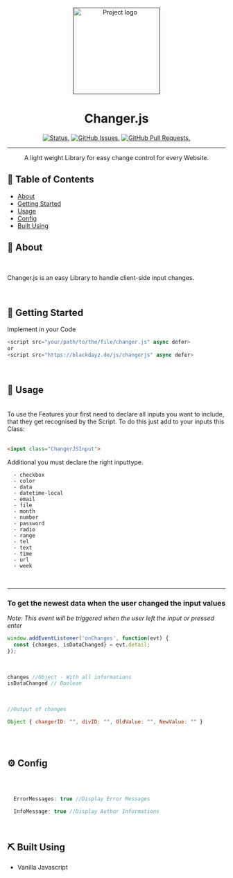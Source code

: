 <p align="center">
  <a href="" rel="noopener">
 <img width=auto height=200px src="https://www.blackdayz.de/src/img/logo/BlackDayzLogo.png" alt="Project logo"></a>
</p>

<h1 align="center">Changer.js</h1>

<div align="center">

[![Status.](https://img.shields.io/badge/status-active-success.svg)]()
[![GitHub Issues.](https://img.shields.io/github/issues/Mittelblut9/ChangerJS.svg)](https://github.com/Mittelblut9/ChangerJs/issues)
[![GitHub Pull Requests.](https://img.shields.io/github/issues-pr/Mittelblut9/ChangerJS.svg)](https://github.com/Mittelblut9/ChangerJs/pulls)

</div>

---

<p align="center">A light weight Library for easy change control for every Website.
    <br> 
</p>

## 📝 Table of Contents

- [About](#about)
- [Getting Started](#getting_started)
- [Usage](#usage)
- [Config](#config)
- [Built Using](#built_using)

## 🧐 About <a name = "about"></a>

<br>

Changer.js is an easy Library to handle client-side input changes.

<br>

## 🏁 Getting Started <a name = "getting_started"></a>

Implement in your Code

```js
<script src="your/path/to/the/file/changer.js" async defer>
or
<script src="https://blackdayz.de/js/changerjs" async defer>
```

<br>

## 🎈 Usage <a name="usage"></a>
<br>
To use the Features your first need to declare all inputs you want to include, that they get recognised by the Script. 
To do this just add to your inputs this Class:
<br><br>

```html
<input class="ChangerJSInput">
```
Additional you must declare the right inputtype.

```
  - checkbox
  - color
  - data
  - datetime-local
  - email
  - file
  - month
  - number
  - password
  - radio
  - range
  - tel
  - text
  - time
  - url
  - week
```
<br>

<hr>

<h3><strong>To get the newest data when the user changed the input values</strong></h3>
<i>Note: This event will be triggered when the user left the input or pressed enter</i>
<br>

```js
window.addEventListener('onChanges', function(evt) {
  const {changes, isDataChanged} = evt.detail;
});
```

<br>

```js
changes //Object - With all informations
isDataChanged // Boolean
```

<br>

```js
//Output of changes

Object { changerID: "", divID: "", OldValue: "", NewValue: "" }
​
```

<br>

## ⚙️ Config <a name="config"></a>
<br>

```js

  ErrorMessages: true //Display Error Messages

  InfoMessage: true //Display Author Informations

```

<br>

## ⛏️ Built Using <a name = "built_using"></a>

- Vanilla Javascript
